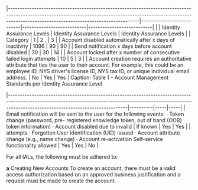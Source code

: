 |-------------------------------------------------------------------------------------------------------------------------------------------------------------------------------------------------------------------|---------------------------|---------------------------|---------------------------|
|                                                                                                                                                                                                                   | Identity Assurance Levels | Identity Assurance Levels | Identity Assurance Levels |
| Category                                                                                                                                                                                                          | 1                         | 2 .                       | 3                         |
| Account disabled automatically after  x  days of inactivity                                                                                                                                                       | 1096                      | 90                        | 90                        |
| Send notification  x  days before account  disabled                                                                                                                                                               | 30                        | 30                        | 14                        |
| Account locked after  x  number of  consecutive failed login attempts                                                                                                                                             | 10                        | 5                         | 3                         |
| Account creation requires an  authoritative attribute that ties the user  to their account. For example, this could  be an employee ID, NYS driver's license ID, NYS tax ID, or unique  individual email address. | No                        | Yes                       | Yes                       |
Caption: Table 1 - Account Management Standards per Identity Assurance Level


|--------------------------------------------------------------------------------------------------------------------------------------------------------------------------------------------------------------|----------|-----|-----|
| Email notification will be sent to the user  for the following events:  · Token change (password, pre-  registered knowledge token, out  of band (OOB) token information)  · Account disabled due to invalid | If known | Yes | Yes |
| attempts  · Forgotten User Identification (UID) issued  · Account attribute change (e.g.,  name change)  · Account re-activation  Self-service functionality allowed                                         | Yes      | Yes | No  |

For all IALs, the following must be adhered to:

**a** Creating New Accounts To create an account, there must be a valid access authorization based on an approved business justification and a request must be made to create the account.